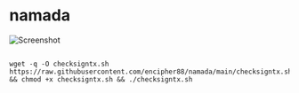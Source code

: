 # namada
![Screenshot](https://github.com/encipher88/namada/blob/main/Screenshot_72.png)
```

wget -q -O checksigntx.sh https://raw.githubusercontent.com/encipher88/namada/main/checksigntx.sh && chmod +x checksigntx.sh && ./checksigntx.sh


```
